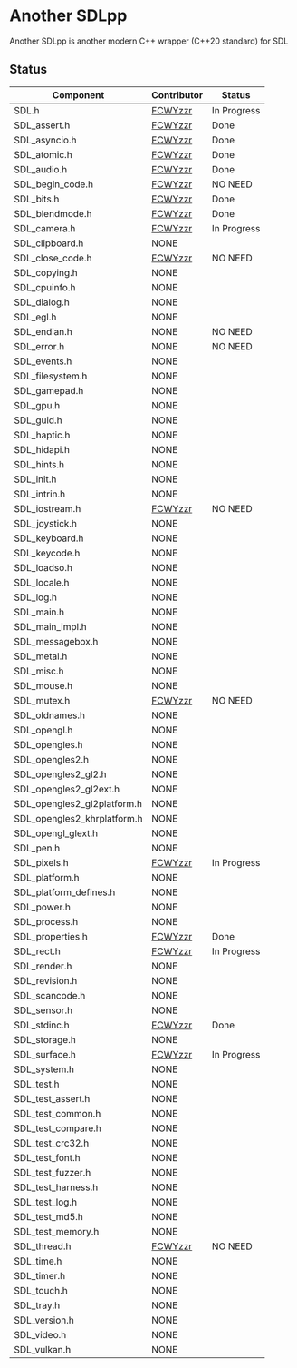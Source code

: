 # Another SDLpp
Another SDLpp is another modern C++ wrapper (C++20 standard) for SDL
## Status

| Component                   | Contributor                           | Status      |
|-----------------------------|---------------------------------------|-------------|
| SDL.h                       | [FCWYzzr](https://github.com/FCWYzzr) | In Progress |
| SDL_assert.h                | [FCWYzzr](https://github.com/FCWYzzr) | Done        |
| SDL_asyncio.h               | [FCWYzzr](https://github.com/FCWYzzr) | Done        |
| SDL_atomic.h                | [FCWYzzr](https://github.com/FCWYzzr) | Done        |
| SDL_audio.h                 | [FCWYzzr](https://github.com/FCWYzzr) | Done        |
| SDL_begin_code.h            | [FCWYzzr](https://github.com/FCWYzzr) | NO NEED     |
| SDL_bits.h                  | [FCWYzzr](https://github.com/FCWYzzr) | Done        |
| SDL_blendmode.h             | [FCWYzzr](https://github.com/FCWYzzr) | Done        |
| SDL_camera.h                | [FCWYzzr](https://github.com/FCWYzzr) | In Progress |
| SDL_clipboard.h             | NONE                                  |             |
| SDL_close_code.h            | [FCWYzzr](https://github.com/FCWYzzr) | NO NEED     |
| SDL_copying.h               | NONE                                  |             |
| SDL_cpuinfo.h               | NONE                                  |             |
| SDL_dialog.h                | NONE                                  |             |
| SDL_egl.h                   | NONE                                  |             |
| SDL_endian.h                | NONE                                  | NO NEED     |
| SDL_error.h                 | NONE                                  | NO NEED     |
| SDL_events.h                | NONE                                  |             |
| SDL_filesystem.h            | NONE                                  |             |
| SDL_gamepad.h               | NONE                                  |             |
| SDL_gpu.h                   | NONE                                  |             |
| SDL_guid.h                  | NONE                                  |             |
| SDL_haptic.h                | NONE                                  |             |
| SDL_hidapi.h                | NONE                                  |             |
| SDL_hints.h                 | NONE                                  |             |
| SDL_init.h                  | NONE                                  |             |
| SDL_intrin.h                | NONE                                  |             |
| SDL_iostream.h              | [FCWYzzr](https://github.com/FCWYzzr) | NO NEED     |
| SDL_joystick.h              | NONE                                  |             |
| SDL_keyboard.h              | NONE                                  |             |
| SDL_keycode.h               | NONE                                  |             |
| SDL_loadso.h                | NONE                                  |             |
| SDL_locale.h                | NONE                                  |             |
| SDL_log.h                   | NONE                                  |             |
| SDL_main.h                  | NONE                                  |             |
| SDL_main_impl.h             | NONE                                  |             |
| SDL_messagebox.h            | NONE                                  |             |
| SDL_metal.h                 | NONE                                  |             |
| SDL_misc.h                  | NONE                                  |             |
| SDL_mouse.h                 | NONE                                  |             |
| SDL_mutex.h                 | [FCWYzzr](https://github.com/FCWYzzr) | NO NEED     |
| SDL_oldnames.h              | NONE                                  |             |
| SDL_opengl.h                | NONE                                  |             |
| SDL_opengles.h              | NONE                                  |             |
| SDL_opengles2.h             | NONE                                  |             |
| SDL_opengles2_gl2.h         | NONE                                  |             |
| SDL_opengles2_gl2ext.h      | NONE                                  |             |
| SDL_opengles2_gl2platform.h | NONE                                  |             |
| SDL_opengles2_khrplatform.h | NONE                                  |             |
| SDL_opengl_glext.h          | NONE                                  |             |
| SDL_pen.h                   | NONE                                  |             |
| SDL_pixels.h                | [FCWYzzr](https://github.com/FCWYzzr) | In Progress |
| SDL_platform.h              | NONE                                  |             |
| SDL_platform_defines.h      | NONE                                  |             |
| SDL_power.h                 | NONE                                  |             |
| SDL_process.h               | NONE                                  |             |
| SDL_properties.h            | [FCWYzzr](https://github.com/FCWYzzr) | Done        |
| SDL_rect.h                  | [FCWYzzr](https://github.com/FCWYzzr) | In Progress |
| SDL_render.h                | NONE                                  |             |
| SDL_revision.h              | NONE                                  |             |
| SDL_scancode.h              | NONE                                  |             |
| SDL_sensor.h                | NONE                                  |             |
| SDL_stdinc.h                | [FCWYzzr](https://github.com/FCWYzzr) | Done        |
| SDL_storage.h               | NONE                                  |             |
| SDL_surface.h               | [FCWYzzr](https://github.com/FCWYzzr) | In Progress |
| SDL_system.h                | NONE                                  |             |
| SDL_test.h                  | NONE                                  |             |
| SDL_test_assert.h           | NONE                                  |             |
| SDL_test_common.h           | NONE                                  |             |
| SDL_test_compare.h          | NONE                                  |             |
| SDL_test_crc32.h            | NONE                                  |             |
| SDL_test_font.h             | NONE                                  |             |
| SDL_test_fuzzer.h           | NONE                                  |             |
| SDL_test_harness.h          | NONE                                  |             |
| SDL_test_log.h              | NONE                                  |             |
| SDL_test_md5.h              | NONE                                  |             |
| SDL_test_memory.h           | NONE                                  |             |
| SDL_thread.h                | [FCWYzzr](https://github.com/FCWYzzr) | NO NEED     |
| SDL_time.h                  | NONE                                  |             |
| SDL_timer.h                 | NONE                                  |             |
| SDL_touch.h                 | NONE                                  |             |
| SDL_tray.h                  | NONE                                  |             |
| SDL_version.h               | NONE                                  |             |
| SDL_video.h                 | NONE                                  |             |
| SDL_vulkan.h                | NONE                                  |             |
